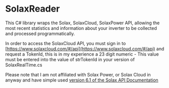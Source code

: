 # SolaxReader
This C# library wraps the Solax, SolaxCloud, SolaxPower API, allowing the most recent statistics and information about your inverter to be collected and processed programmatically.

In order to access the SolaxCloud API, you must sign in to [https://www.solaxcloud.com/#/api](https://www.solaxcloud.com/#/api) and request a TokenId, this is in my experience a 23 digit numeric - This value must be entered into the value of strTokenId in your version of SolaxRealTime.cs


Please note that I am not affiliated with Solax Power, or Solax Cloud in anyway and have simple used [version 6.1 of the Solax API Documentation](https://www.solaxcloud.com/user_api/SolaxCloud_User_Monitoring_API_V6.1.pdf) 
